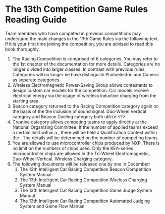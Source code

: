 # The 13th Competition Game Rules Reading Guide

Team members who have competed in previous competitions may understand the main changes in the 13th Game Rules via the following text. If it is your first time joining the competition, you are advised to read this book thoroughly.

1.  The Racing Competition is comprised of 6 categories. You may refer to the 1st chapter of the documentation for more details. Categories are no longer divided into larger classes. In contrast with previous rules, Categories will no longer be have distinguish Photoelectric and Camera as separate categories.
2.  Wireless Electromagnetic Power-Saving Group allows contestants to design custom car models for the competition. Car models receive electrical energy via the usage of wireless inductive charging from the starting area.
3.  Beacon category returned to the Racing Competition category again on the basis of the the inclusion of sound signal. Duo-Wheel Vertical category and Beacon Dueling category both utilize <?>
4.  Creative category allows competing teams to apply directly at the National Organizing Committee. If the number of applied teams exceed a certain limit within a <?>, there will be held a Qualification Contest within the <?>. The details will be determined on the number of competing teams.
5.  You are allowed to use microcontroller chips produced by NXP. There is no limit on the numbers of chips used. Only the KEA-series microcontroller chips are allowed in the Tri-Wheel Electromagnetic, Duo-Wheel Vertical, Wireless Charging category.
6.  The following documents will be released one by one in December:
    1.  The 13th Intelligent Car Racing Competition Beacon Competition System Manual
    2.  The 13th Intelligent Car Racing Competition Wireless Charging System Manual
    3.  The 13th Intelligent Car Racing Competition Game Judge System Manual
    4.  The 13th Intelligent Car Racing Competition Automated Judging System and Game Flow Manual